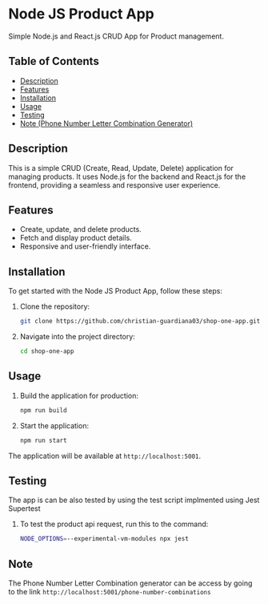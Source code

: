 # Node JS Product App

Simple Node.js and React.js CRUD App for Product management.

## Table of Contents
- [Description](#description)
- [Features](#features)
- [Installation](#installation)
- [Usage](#usage)
- [Testing](#testing)
- [Note (Phone Number Letter Combination Generator)](#note)

## Description
This is a simple CRUD (Create, Read, Update, Delete) application for managing products. It uses Node.js for the backend and React.js for the frontend, providing a seamless and responsive user experience.

## Features
- Create, update, and delete products.
- Fetch and display product details.
- Responsive and user-friendly interface.

## Installation

To get started with the Node JS Product App, follow these steps:

1. Clone the repository:
   ```bash
   git clone https://github.com/christian-guardiana03/shop-one-app.git
   ```

2. Navigate into the project directory:
   ```bash
   cd shop-one-app
   ```

## Usage

1. Build the application for production:
   ```bash
   npm run build
   ```

2. Start the application:
   ```bash
   npm run start
   ```

The application will be available at `http://localhost:5001`.

## Testing

The app is can be also tested by using the test script implmented using Jest Supertest

1. To test the product api request, run this to the command:
   ```bash
   NODE_OPTIONS=--experimental-vm-modules npx jest
   ```

## Note

The Phone Number Letter Combination generator can be access by going to the link `http://localhost:5001/phone-number-combinations`

